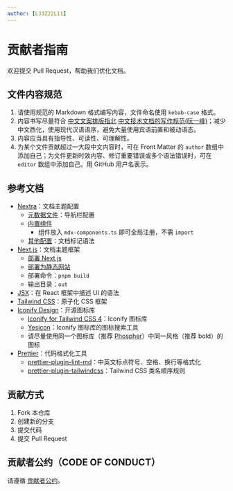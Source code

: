 ```yaml
---
author: [L33Z22L11]
---
```


# 贡献者指南

欢迎提交 Pull Request，帮助我们优化文档。

## 文件内容规范

1. 请使用规范的 Markdown 格式编写内容，文件命名使用 `kebab-case` 格式。
2. 内容书写尽量符合 [中文文案排版指北](https://github.com/sparanoid/chinese-copywriting-guidelines/blob/master/README.zh-Hans.md) [中文技术文档的写作规范(阮一峰)](https://github.com/ruanyf/document-style-guide)；减少中文西化，使用现代汉语语序，避免大量使用宾语前置和被动语态。
3. 内容应当具有指导性、可读性、可理解性。
4. 为某个文件贡献超过一大段中文内容时，可在 Front Matter 的 `author` 数组中添加自己；为文件更新时效内容、修订重要错误或多个语法错误时，可在 `editor` 数组中添加自己。用 GitHub 用户名表示。

## 参考文档

- [Nextra](https://nextra.site/)：文档主题配置
  - [元数据文件](https://nextra.site/docs/file-conventions/meta-file)：导航栏配置
  - [内置组件](https://nextra.site/docs/built-ins)
    - 组件放入 `mdx-components.ts` 即可全局注册，不需 `import`
  - [其他配置](https://nextra.site/docs/guide)：文档标记语法
- [Next.js](https://nextjs.org/)：文档主题框架
  - [部署 Next.js](https://nextjs.org/docs/app/building-your-application/deploying)
  - [部署为静态网站](https://nextjs.org/docs/app/building-your-application/deploying/static-exports)
  - 部署命令：`pnpm build`
  - 输出目录：`out`
- [JSX](https://zh-hans.react.dev/learn/writing-markup-with-jsx)：在 React 框架中描述 UI 的语法
- [Tailwind CSS](https://tailwindcss.com/docs/installation/framework-guides/nextjs)：原子化 CSS 框架
- [Iconify Design](https://iconify.design/)：开源图标库
  - [Iconify for Tailwind CSS 4](https://iconify.design/docs/usage/css/tailwind/tailwind4/)：Iconify 图标库
  - [Yesicon](https://yesicon.app/)：Iconify 图标库的图标搜索工具
  - 请尽量使用同一个图标库（推荐 [Phospher](https://yesicon.app/ph)）中同一风格（推荐 bold）的图标
- [Prettier](https://prettier.io/)：代码格式化工具
  - [prettier-plugin-lint-md](https://github.com/lint-md/prettier-plugin)：中英文标点符号、空格、换行等格式化
  - [prettier-plugin-tailwindcss](https://github.com/tailwindlabs/prettier-plugin-tailwindcss)：Tailwind CSS 类名顺序规则

## 贡献方式

1. Fork 本仓库
2. 创建新的分支
3. 提交代码
4. 提交 Pull Request

## 贡献者公约（CODE OF CONDUCT）

请遵循 [贡献者公约](https://www.contributor-covenant.org/zh-cn/version/code_of_conduct/)。
